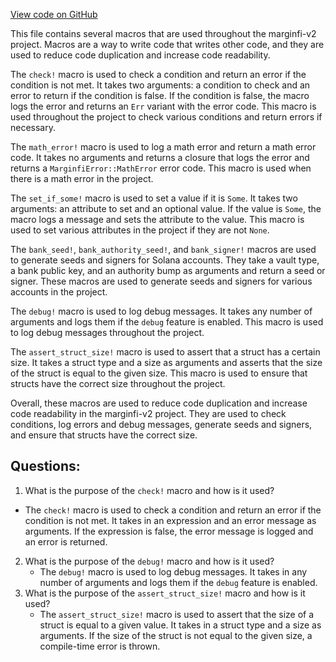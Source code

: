 [View code on GitHub](https://github.com/mrgnlabs/marginfi-v2/src/macros.rs)

This file contains several macros that are used throughout the marginfi-v2 project. Macros are a way to write code that writes other code, and they are used to reduce code duplication and increase code readability. 

The `check!` macro is used to check a condition and return an error if the condition is not met. It takes two arguments: a condition to check and an error to return if the condition is false. If the condition is false, the macro logs the error and returns an `Err` variant with the error code. This macro is used throughout the project to check various conditions and return errors if necessary.

The `math_error!` macro is used to log a math error and return a math error code. It takes no arguments and returns a closure that logs the error and returns a `MarginfiError::MathError` error code. This macro is used when there is a math error in the project.

The `set_if_some!` macro is used to set a value if it is `Some`. It takes two arguments: an attribute to set and an optional value. If the value is `Some`, the macro logs a message and sets the attribute to the value. This macro is used to set various attributes in the project if they are not `None`.

The `bank_seed!`, `bank_authority_seed!`, and `bank_signer!` macros are used to generate seeds and signers for Solana accounts. They take a vault type, a bank public key, and an authority bump as arguments and return a seed or signer. These macros are used to generate seeds and signers for various accounts in the project.

The `debug!` macro is used to log debug messages. It takes any number of arguments and logs them if the `debug` feature is enabled. This macro is used to log debug messages throughout the project.

The `assert_struct_size!` macro is used to assert that a struct has a certain size. It takes a struct type and a size as arguments and asserts that the size of the struct is equal to the given size. This macro is used to ensure that structs have the correct size throughout the project.

Overall, these macros are used to reduce code duplication and increase code readability in the marginfi-v2 project. They are used to check conditions, log errors and debug messages, generate seeds and signers, and ensure that structs have the correct size.
## Questions: 
 1. What is the purpose of the `check!` macro and how is it used?
   - The `check!` macro is used to check a condition and return an error if the condition is not met. It takes in an expression and an error message as arguments. If the expression is false, the error message is logged and an error is returned.
2. What is the purpose of the `debug!` macro and how is it used?
   - The `debug!` macro is used to log debug messages. It takes in any number of arguments and logs them if the `debug` feature is enabled.
3. What is the purpose of the `assert_struct_size!` macro and how is it used?
   - The `assert_struct_size!` macro is used to assert that the size of a struct is equal to a given value. It takes in a struct type and a size as arguments. If the size of the struct is not equal to the given size, a compile-time error is thrown.